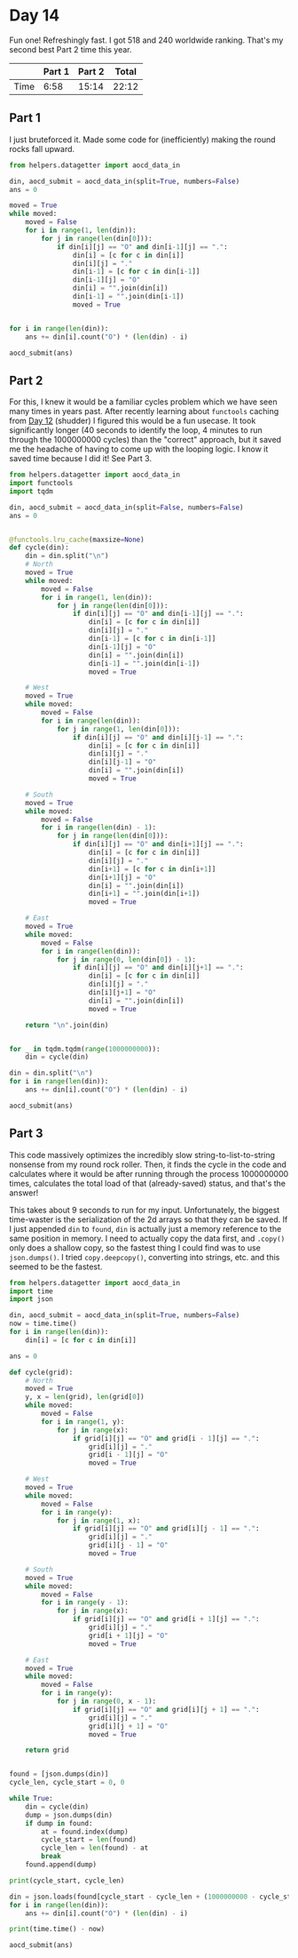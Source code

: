 # Day 14
Fun one! Refreshingly fast. I got 518 and 240 worldwide ranking. That's my second best Part 2 time this year.

|      | Part 1 | Part 2 | Total |
|------|--------|--------|-------|
| Time | 6:58   | 15:14  | 22:12 |

## Part 1
I just bruteforced it. Made some code for (inefficiently) making the round rocks fall upward.
```python
from helpers.datagetter import aocd_data_in

din, aocd_submit = aocd_data_in(split=True, numbers=False)
ans = 0

moved = True
while moved:
    moved = False
    for i in range(1, len(din)):
        for j in range(len(din[0])):
            if din[i][j] == "O" and din[i-1][j] == ".":
                din[i] = [c for c in din[i]]
                din[i][j] = "."
                din[i-1] = [c for c in din[i-1]]
                din[i-1][j] = "O"
                din[i] = "".join(din[i])
                din[i-1] = "".join(din[i-1])
                moved = True


for i in range(len(din)):
    ans += din[i].count("O") * (len(din) - i)

aocd_submit(ans)
```

## Part 2
For this, I knew it would be a familiar cycles problem which we have seen many times in years past. After recently learning about `functools` caching from [Day 12](notes/12.md) (shudder) I figured this would be a fun usecase. It took significantly longer (40 seconds to identify the loop, 4 minutes to run through the 1000000000 cycles) than the "correct" approach, but it saved me the headache of having to come up with the looping logic. I know it saved time because I did it! See Part 3.
```python
from helpers.datagetter import aocd_data_in
import functools
import tqdm

din, aocd_submit = aocd_data_in(split=False, numbers=False)
ans = 0


@functools.lru_cache(maxsize=None)
def cycle(din):
    din = din.split("\n")
    # North
    moved = True
    while moved:
        moved = False
        for i in range(1, len(din)):
            for j in range(len(din[0])):
                if din[i][j] == "O" and din[i-1][j] == ".":
                    din[i] = [c for c in din[i]]
                    din[i][j] = "."
                    din[i-1] = [c for c in din[i-1]]
                    din[i-1][j] = "O"
                    din[i] = "".join(din[i])
                    din[i-1] = "".join(din[i-1])
                    moved = True

    # West
    moved = True
    while moved:
        moved = False
        for i in range(len(din)):
            for j in range(1, len(din[0])):
                if din[i][j] == "O" and din[i][j-1] == ".":
                    din[i] = [c for c in din[i]]
                    din[i][j] = "."
                    din[i][j-1] = "O"
                    din[i] = "".join(din[i])
                    moved = True

    # South
    moved = True
    while moved:
        moved = False
        for i in range(len(din) - 1):
            for j in range(len(din[0])):
                if din[i][j] == "O" and din[i+1][j] == ".":
                    din[i] = [c for c in din[i]]
                    din[i][j] = "."
                    din[i+1] = [c for c in din[i+1]]
                    din[i+1][j] = "O"
                    din[i] = "".join(din[i])
                    din[i+1] = "".join(din[i+1])
                    moved = True

    # East
    moved = True
    while moved:
        moved = False
        for i in range(len(din)):
            for j in range(0, len(din[0]) - 1):
                if din[i][j] == "O" and din[i][j+1] == ".":
                    din[i] = [c for c in din[i]]
                    din[i][j] = "."
                    din[i][j+1] = "O"
                    din[i] = "".join(din[i])
                    moved = True

    return "\n".join(din)


for _ in tqdm.tqdm(range(1000000000)):
    din = cycle(din)

din = din.split("\n")
for i in range(len(din)):
    ans += din[i].count("O") * (len(din) - i)

aocd_submit(ans)
```

## Part 3
This code massively optimizes the incredibly slow string-to-list-to-string nonsense from my round rock roller. Then, it finds the cycle in the code and calculates where it would be after running through the process 1000000000 times, calculates the total load of that (already-saved) status, and that's the answer!

This takes about 9 seconds to run for my input. Unfortunately, the biggest time-waster is the serialization of the 2d arrays so that they can be saved. If I just appended `din` to `found`, `din` is actually just a memory reference to the same position in memory. I need to actually copy the data first, and `.copy()` only does a shallow copy, so the fastest thing I could find was to use `json.dumps()`. I tried `copy.deepcopy()`, converting into strings, etc. and this seemed to be the fastest.
```python
from helpers.datagetter import aocd_data_in
import time
import json

din, aocd_submit = aocd_data_in(split=True, numbers=False)
now = time.time()
for i in range(len(din)):
    din[i] = [c for c in din[i]]

ans = 0

def cycle(grid):
    # North
    moved = True
    y, x = len(grid), len(grid[0])
    while moved:
        moved = False
        for i in range(1, y):
            for j in range(x):
                if grid[i][j] == "O" and grid[i - 1][j] == ".":
                    grid[i][j] = "."
                    grid[i - 1][j] = "O"
                    moved = True

    # West
    moved = True
    while moved:
        moved = False
        for i in range(y):
            for j in range(1, x):
                if grid[i][j] == "O" and grid[i][j - 1] == ".":
                    grid[i][j] = "."
                    grid[i][j - 1] = "O"
                    moved = True

    # South
    moved = True
    while moved:
        moved = False
        for i in range(y - 1):
            for j in range(x):
                if grid[i][j] == "O" and grid[i + 1][j] == ".":
                    grid[i][j] = "."
                    grid[i + 1][j] = "O"
                    moved = True

    # East
    moved = True
    while moved:
        moved = False
        for i in range(y):
            for j in range(0, x - 1):
                if grid[i][j] == "O" and grid[i][j + 1] == ".":
                    grid[i][j] = "."
                    grid[i][j + 1] = "O"
                    moved = True

    return grid


found = [json.dumps(din)]
cycle_len, cycle_start = 0, 0

while True:
    din = cycle(din)
    dump = json.dumps(din)
    if dump in found:
        at = found.index(dump)
        cycle_start = len(found)
        cycle_len = len(found) - at
        break
    found.append(dump)

print(cycle_start, cycle_len)

din = json.loads(found[cycle_start - cycle_len + (1000000000 - cycle_start) % cycle_len])
for i in range(len(din)):
    ans += din[i].count("O") * (len(din) - i)

print(time.time() - now)

aocd_submit(ans)
```